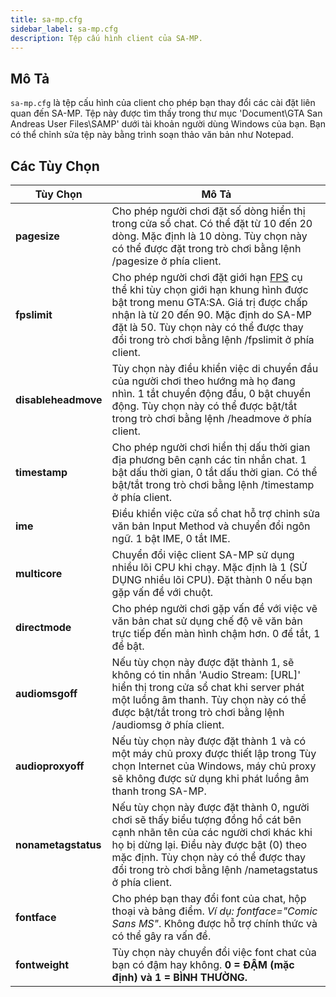 ```yaml
---
title: sa-mp.cfg
sidebar_label: sa-mp.cfg
description: Tệp cấu hình client của SA-MP.
---
```


## Mô Tả

`sa-mp.cfg` là tệp cấu hình của client cho phép bạn thay đổi các cài đặt liên quan đến SA-MP. Tệp này được tìm thấy trong thư mục 'Document\\GTA San Andreas User Files\\SAMP' dưới tài khoản người dùng Windows của bạn. Bạn có thể chỉnh sửa tệp này bằng trình soạn thảo văn bản như Notepad.

## Các Tùy Chọn

| Tùy Chọn            | Mô Tả                                                                                                                                                                                                                                                                                                                                |
|---------------------|-------------------------------------------------------------------------------------------------------------------------------------------------------------------------------------------------------------------------------------------------------------------------------------------------------------------------------------|
| **pagesize**        | Cho phép người chơi đặt số dòng hiển thị trong cửa sổ chat. Có thể đặt từ 10 đến 20 dòng. Mặc định là 10 dòng. Tùy chọn này có thể được đặt trong trò chơi bằng lệnh /pagesize ở phía client.                                                                                                                              |
| **fpslimit**        | Cho phép người chơi đặt giới hạn [FPS](http://en.wikipedia.org/wiki/Frame_rate "http://en.wikipedia.org/wiki/Frame_rate") cụ thể khi tùy chọn giới hạn khung hình được bật trong menu GTA:SA. Giá trị được chấp nhận là từ 20 đến 90. Mặc định do SA-MP đặt là 50. Tùy chọn này có thể được thay đổi trong trò chơi bằng lệnh /fpslimit ở phía client. |
| **disableheadmove** | Tùy chọn này điều khiển việc di chuyển đầu của người chơi theo hướng mà họ đang nhìn. 1 tắt chuyển động đầu, 0 bật chuyển động. Tùy chọn này có thể được bật/tắt trong trò chơi bằng lệnh /headmove ở phía client.                                                                                                                                  |
| **timestamp**       | Cho phép người chơi hiển thị dấu thời gian địa phương bên cạnh các tin nhắn chat. 1 bật dấu thời gian, 0 tắt dấu thời gian. Có thể bật/tắt trong trò chơi bằng lệnh /timestamp ở phía client.                                                                                                                               |
| **ime**             | Điều khiển việc cửa sổ chat hỗ trợ chỉnh sửa văn bản Input Method và chuyển đổi ngôn ngữ. 1 bật IME, 0 tắt IME.                                                                                                                                                                                                                     |
| **multicore**       | Chuyển đổi việc client SA-MP sử dụng nhiều lõi CPU khi chạy. Mặc định là 1 (SỬ DỤNG nhiều lõi CPU). Đặt thành 0 nếu bạn gặp vấn đề với chuột.                                                                                                                                                                                        |
| **directmode**      | Cho phép người chơi gặp vấn đề với việc vẽ văn bản chat sử dụng chế độ vẽ văn bản trực tiếp đến màn hình chậm hơn. 0 để tắt, 1 để bật.                                                                                                                                                                                                  |
| **audiomsgoff**     | Nếu tùy chọn này được đặt thành 1, sẽ không có tin nhắn 'Audio Stream: \[URL\]' hiển thị trong cửa sổ chat khi server phát một luồng âm thanh. Tùy chọn này có thể được bật/tắt trong trò chơi bằng lệnh /audiomsg ở phía client.                                                                                           |
| **audioproxyoff**   | Nếu tùy chọn này được đặt thành 1 và có một máy chủ proxy được thiết lập trong Tùy chọn Internet của Windows, máy chủ proxy sẽ không được sử dụng khi phát luồng âm thanh trong SA-MP.                                                                                                                                             |
| **nonametagstatus** | Nếu tùy chọn này được đặt thành 0, người chơi sẽ thấy biểu tượng đồng hồ cát bên cạnh nhãn tên của các người chơi khác khi họ bị dừng lại. Điều này được bật (0) theo mặc định. Tùy chọn này có thể được thay đổi trong trò chơi bằng lệnh /nametagstatus ở phía client.                                                                                                 |
| **fontface**        | Cho phép bạn thay đổi font của chat, hộp thoại và bảng điểm. _Ví dụ: fontface="Comic Sans MS"_. Không được hỗ trợ chính thức và có thể gây ra vấn đề.                                                                                                                                                                                 |
| **fontweight**      | Tùy chọn này chuyển đổi việc font chat của bạn có đậm hay không. **0 = ĐẬM (mặc định) và 1 = BÌNH THƯỜNG.**                                                                                                                                                                                                                           |